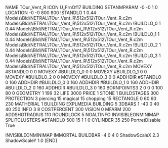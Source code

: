 NAME TOur_Vent_R
ICON U_FrnOf17
BUILDING
SETANMPARAM -0 -0 1 0
LOCATION -0 -0 800 800
!STANDLO      1 0.44 Models\Bld\NETRAL\TOur_Vent_R\512x512\TOur_Vent_R.c2m Models\Bld\NETRAL\TOur_Vent_R\512x512\TOur_Vent_R.c2m 
!BUILDLO_0    1 0.44 Models\Bld\NETRAL\TOur_Vent_R\512x512\TOur_Vent_R.c2m Models\Bld\NETRAL\TOur_Vent_R\512x512\TOur_Vent_R.c2m 
!BUILDLO_1    1 0.44 Models\Bld\NETRAL\TOur_Vent_R\512x512\TOur_Vent_R.c2m Models\Bld\NETRAL\TOur_Vent_R\512x512\TOur_Vent_R.c2m 
!BUILDLO_2    1 0.44 Models\Bld\NETRAL\TOur_Vent_R\512x512\TOur_Vent_R.c2m Models\Bld\NETRAL\TOur_Vent_R\512x512\TOur_Vent_R.c2m 
!BUILDLO_3    1 0.44 Models\Bld\NETRAL\TOur_Vent_R\512x512\TOur_Vent_R.c2m Models\Bld\NETRAL\TOur_Vent_R\512x512\TOur_Vent_R.c2m 
MOVEXY #STANDLO   0 0
MOVEXY #BUILDLO_0 0 0
MOVEXY #BUILDLO_1 0 0
MOVEXY #BUILDLO_2 0 0
MOVEXY #BUILDLO_3 0 0
ADDHDIR #STANDLO 0 160
ADDHDIR #BUILDLO_0 0 160
ADDHDIR #BUILDLO_1 0 160
ADDHDIR #BUILDLO_2 0 160
ADDHDIR #BUILDLO_3 0 160
BORNPOINTS3 2 0 0 0 100 80 0
GEOMETRY 1 199 32
LIFE     3000
PRICE 1 STONE 1
BUILDSTAGES 300
PROTECTION 3 piercing 15 magical 15 chopping 15
RECTANGLE    0 60 60 230
MATHERIAL 1 BUILDING
EXPLMEDIA BUILDING 5
3DBARS 1 -40 0 40 40 250
INFO 3 8
COSTPERCENT 300
VISION 0
MFARM 200
ADDSHOTRADIUS 110
ROUNDLOCK 5
NOALTINFO
INVISIBLEONMINIMAP
SPLITCLUSTERS #STANDLO 500 15 1 1 0
CYLINDER 35 250
PortretDisable True

INVISIBLEONMINIMAP
IMMORTAL
BUILDBAR -4 0 4 0
ShadowScaleX 2.3
ShadowScaleY 1.0
[END]
